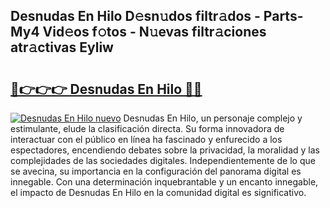 ## Desnudas En Hilo D𝚎sn𝚞dos filtr𝚊dos - Parts-My4 Vid𝚎os f𝚘tos - N𝚞evas filtr𝚊ciones atr𝚊ctivas Eyliw

# <h2><a href="http://mb0mvl.tromn.icu/?c=Desnudas+En+Hilo">🔗👉👉👉 Desnudas En Hilo 🔗🔗</a></h2>

[![Desnudas En Hilo nuevo](https://i.imgur.com/pEAQMta.gif)](http://mb0mvl.tromn.icu/?c=Desnudas+En+Hilo)
Desnudas En Hilo, un personaje complejo y estimulante, elude la clasificación directa. Su forma innovadora de interactuar con el público en línea ha fascinado y enfurecido a los espectadores, encendiendo debates sobre la privacidad, la moralidad y las complejidades de las sociedades digitales. Independientemente de lo que se avecina, su importancia en la configuración del panorama digital es innegable. Con una determinación inquebrantable y un encanto innegable, el impacto de Desnudas En Hilo en la comunidad digital es significativo.

